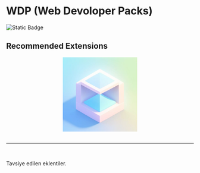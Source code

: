 # WDP (Web Devoloper Packs)

![Static Badge](https://img.shields.io/badge/WDP-online-green)


## Recommended Extensions

<img src="images/icon.png" alt="Icon" style="width: 200px; height: auto; display: block; margin: 0 auto; margin-left: auto; margin-right: auto;" />

<br />
<hr/>
<br />

Tavsiye edilen eklentiler.
